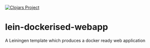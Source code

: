[![Clojars Project](http://clojars.org/dockerised-web-app/lein-template/latest-version.svg)](http://clojars.org/dockerised-web-app/lein-template)

# lein-dockerised-webapp
A Leiningen template which produces a docker ready web application 
